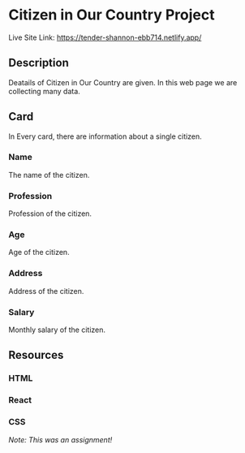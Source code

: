 # Citizen in Our Country Project

Live Site Link: https://tender-shannon-ebb714.netlify.app/

## Description

Deatails of Citizen in Our Country are given. In this web page we are collecting many data.

## Card

In Every card, there are information about a single citizen.

### Name

The name of the citizen.

### Profession

Profession of the citizen.

### Age

Age of the citizen.

### Address

Address of the citizen.

### Salary

Monthly salary of the citizen.


## Resources

### HTML

### React

### CSS

*Note: This was an assignment!*